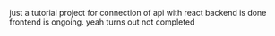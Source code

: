 just a tutorial project for connection of api with react backend is done frontend is ongoing.
yeah turns out not completed
